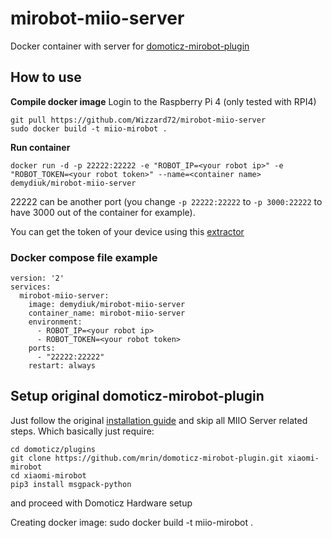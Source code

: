# mirobot-miio-server

Docker container with server for [domoticz-mirobot-plugin](https://github.com/Wizzard72/mirobot-miio-server)

## How to use
**Compile docker image**
Login to the Raspberry Pi 4 (only tested with RPI4)
```
git pull https://github.com/Wizzard72/mirobot-miio-server
sudo docker build -t miio-mirobot .
```
**Run container**
```
docker run -d -p 22222:22222 -e "ROBOT_IP=<your robot ip>" -e "ROBOT_TOKEN=<your robot token>" --name=<container name> demydiuk/mirobot-miio-server
```

22222 can be another port (you change `-p 22222:22222` to `-p 3000:22222` to have 3000 out of the container for example).

You can get the token of your device using this [extractor](https://github.com/PiotrMachowski/Xiaomi-cloud-tokens-extractor)

### Docker compose file example

```
version: '2'
services:
  mirobot-miio-server:
    image: demydiuk/mirobot-miio-server
    container_name: mirobot-miio-server
    environment:
      - ROBOT_IP=<your robot ip>
      - ROBOT_TOKEN=<your robot token>
    ports:
      - "22222:22222"
    restart: always
```

## Setup original domoticz-mirobot-plugin

Just follow the original [installation guide](https://github.com/mrin/domoticz-mirobot-plugin) and skip all MIIO Server related steps.
Which basically just require:
```
cd domoticz/plugins
git clone https://github.com/mrin/domoticz-mirobot-plugin.git xiaomi-mirobot
cd xiaomi-mirobot
pip3 install msgpack-python
```
and proceed with Domoticz Hardware setup


Creating docker image:
sudo docker build -t miio-mirobot .
